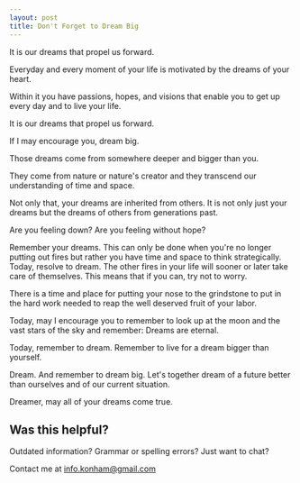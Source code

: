 ```yaml
---
layout: post
title: Don't Forget to Dream Big
---
```


It is our dreams that propel us forward.

Everyday and every moment of your life is motivated by the dreams of your heart. 

Within it you have passions, hopes, and visions that enable you to get up every day and to live your life.

It is our dreams that propel us forward.

If I may encourage you, dream big.

Those dreams come from somewhere deeper and bigger than you.

They come from nature or nature's creator and they transcend our understanding of time and space.

Not only that, your dreams are inherited from others. It is not only just your dreams but the dreams of others from generations past.

Are you feeling down? Are you feeling without hope?

Remember your dreams. This can only be done when you're no longer putting out fires but rather you have time and space to think strategically. Today, resolve to dream. The other fires in your life will sooner or later take care of themselves. This means that if you can, try not to worry. 

There is a time and place for putting your nose to the grindstone to put in the hard work needed to reap the well deserved fruit of your labor.

Today, may I encourage you to remember to look up at the moon and the vast stars of the sky and remember: Dreams are eternal.

Today, remember to dream. Remember to live for a dream bigger than yourself.

Dream. And remember to dream big. Let's together dream of a future better than ourselves and of our current situation. 

Dreamer, may all of your dreams come true.

## Was this helpful?

Outdated information? Grammar or spelling errors? Just want to chat?

Contact me at [info.konham@gmail.com](mailto:info.konham@gmail.com)